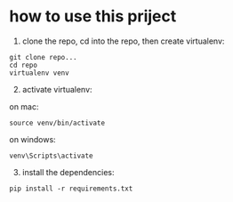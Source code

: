 # how to use this priject

1. clone the repo, cd into the repo, then create virtualenv:
```
git clone repo...
cd repo
virtualenv venv
```

2. activate virtualenv:

on mac:

`source venv/bin/activate`

on windows:

`venv\Scripts\activate`

3. install the dependencies:

`pip install -r requirements.txt`